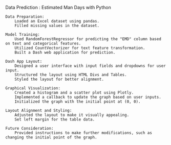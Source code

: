 Data Prediction : Estimated Man Days with Python

    Data Preparation:
        Loaded an Excel dataset using pandas.
        Filled missing values in the dataset.

    Model Training:
        Used RandomForestRegressor for predicting the "EMD" column based on text and categorical features.
        Utilized CountVectorizer for text feature transformation.
        Built a Dash web application for prediction.

    Dash App Layout:
        Designed a user interface with input fields and dropdowns for user input.
        Structured the layout using HTML Divs and Tables.
        Styled the layout for better alignment.

    Graphical Visualization:
        Created a histogram and a scatter plot using Plotly.
        Implemented a callback to update the graph based on user inputs.
        Initialized the graph with the initial point at (0, 0).

    Layout Alignment and Styling:
        Adjusted the layout to make it visually appealing.
        Set left margin for the table data.

    Future Consideration:
        Provided instructions to make further modifications, such as changing the initial point of the graph.


